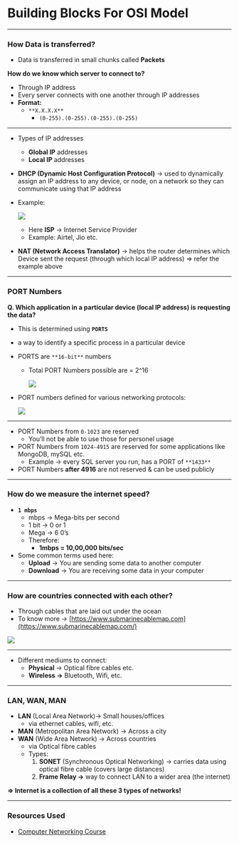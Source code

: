 # Building Blocks For OSI Model

---

### How Data is transferred?

- Data is transferred in small chunks called **Packets**

**How do we know which server to connect to?**

- Through IP address
- Every server connects with one another through IP addresses
- **Format:**
    - `**X.X.X.X**`
        - `(0-255).(0-255).(0-255).(0-255)`

---

- Types of IP addresses
    - **Global IP** addresses
    - **Local IP** addresses
- **DHCP (Dynamic Host Configuration Protocol)** → used to dynamically assign an IP address to any device, or node, on a network so they can communicate using that IP address
- Example:
    
    ![](https://i.imgur.com/txXVYvU.png)
    
    - Here **ISP** → Internet Service Provider
    - Example: Airtel, Jio etc.
- **NAT (Network Access Translator)** → helps the router determines which Device sent the request (through which local IP address) ⇒ refer the example above

---

### PORT Numbers

**Q. Which application in a particular device (local IP address) is requesting the data?**

- This is determined using **`PORTS`**
- a way to identify a specific process in a particular device
- PORTS are `**16-bit**` numbers
    - Total PORT Numbers possible are = 2^16
        
        ![](https://i.imgur.com/loYtbmi.png)
        
- PORT numbers defined for various networking protocols:
    
    ![](https://i.imgur.com/rRXhfb4.png)
    

---

- PORT Numbers from `0-1023` are reserved
    - You’ll not be able to use those for personel usage
- PORT Numbers from `1024-4915` are reserved for some applications like MongoDB, mySQL etc.
    - Example → every SQL server you run, has a PORT of `**1433**`
- PORT Numbers **after 4916** are not reserved & can be used publicly

---

### How do we measure the internet speed?

- **`1 mbps`**
    - mbps → Mega-bits per second
    - 1 bit → 0 or 1
    - Mega → 6 0’s
    - Therefore:
        - **1mbps = 10,00,000 bits/sec**
- Some common terms used here:
    - **Upload** → You are sending some data to another computer
    - **Download** → You are receiving some data in your computer

---

### How are countries connected with each other?

- Through cables that are laid out under the ocean
- To know more → [https://www.submarinecablemap.com](https://www.submarinecablemap.com/)

![](https://i.imgur.com/4xfQGNH.png)

---

- Different mediums to connect:
    - **Physical** → Optical fibre cables etc.
    - **Wireless →** Bluetooth, Wifi, etc.

---

### LAN, WAN, MAN

- **LAN** (Local Area Network)→ Small houses/offices
    - via ethernet cables, wifi, etc.
- **MAN** (Metropolitan Area Network) → Across a city
- **WAN** (Wide Area Network) → Across countries
    - via Optical fibre cables
    - Types:
        1. **SONET** (Synchronous Optical Networking) → carries data using optical fibre cable (covers large distances)
        2. **Frame Relay →** way to connect LAN to a wider area (the internet)

**⇒ Internet is a collection of all these 3 types of networks!**

---
### Resources Used

- [Computer Networking Course](https://youtu.be/IPvYjXCsTg8)
